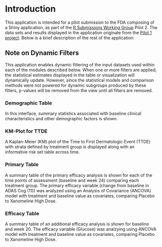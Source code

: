 # Introduction

This application is intended for a pilot submission to the FDA composing of a Shiny application, as part of the [R Submissions Working Group](https://rconsortium.github.io/submissions-wg/) Pilot 2. The data sets and results displayed in the application originate from the [Pilot 1 project](https://rconsortium.github.io/submissions-wg/pilot-overall.html#pilot-1---common-analyses). Below is a brief description of the rest of the application:

## Note on Dynamic Filters

This application enables dynamic filtering of the input datasets used within each of the modules described below. When one or more filters are applied, the statistical estimates displayed in the table or visualization will dynamically update. However, since the statistical models and comparison methods were not powered for dynamic subgroups produced by these filters, p-values will be removed from the view until all filters are removed.
### Demographic Table

In this interface, summary statistics associated with baseline clinical characteristics and other demographic factors is shown.

### KM-Plot for TTDE

A Kaplan-Meier (KM) plot of the Time to First Dermatologic Event (TTDE) with strata defined by treatment group is displayed along with an informative risk set table across time.

### Primary Table

A summary table of the primary efficacy analysis is shown for each of the time points of assessment (baseline and week 24) comparing each treatment group. The primary efficacy variable (change from baseline in ADAS Cog (11)) was analyzed using an Analysis of Covariance (ANCOVA) model with treatment and baseline value as covariates, comparing Placebo to Xanomeline High Dose.

### Efficacy Table

A summary table of an additional efficacy analysis is shown for baseline and week 20. The efficacy variable (Glucose) was analzying using ANCOVA model with treatment and baseline value as covariates, comparing Placebo to Xanomeline High Dose.
